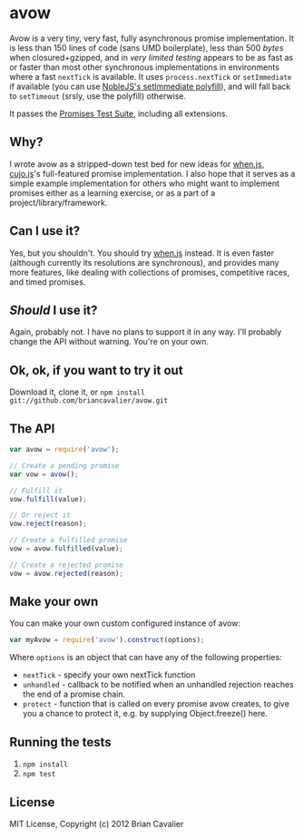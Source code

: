# avow

Avow is a very tiny, very fast, fully asynchronous promise implementation.  It is less than 150 lines of code (sans UMD boilerplate), less than 500 *bytes* when closured+gzipped, and in *very limited testing* appears to be as fast as or faster than most other synchronous implementations in environments where a fast `nextTick` is available.  It uses `process.nextTick` or `setImmediate` if available (you can use [NobleJS's setImmediate polyfill](https://github.com/NobleJS/setImmediate)), and will fall back to `setTimeout` (srsly, use the polyfill) otherwise.

It passes the [Promises Test Suite](https://github.com/domenic/promise-tests), including all extensions.

## Why?

I wrote avow as a stripped-down test bed for new ideas for [when.js](https://github.com/cujojs/when), [cujo.js](http://cujojs.com)'s full-featured promise implementation.  I also hope that it serves as a simple example implementation for others who might want to implement promises either as a learning exercise, or as a part of a project/library/framework.

## Can I use it?

Yes, but you shouldn't.  You should try [when.js](https://github.com/cujojs/when) instead.  It is even faster (although currently its resolutions are synchronous), and provides many more features, like dealing with collections of promises, competitive races, and timed promises.

## *Should* I use it?

Again, probably not.  I have no plans to support it in any way.  I'll probably change the API without warning.  You're on your own.

## Ok, ok, if you want to try it out

Download it, clone it, or `npm install git://github.com/briancavalier/avow.git`

## The API

```js
var avow = require('avow');

// Create a pending promise
var vow = avow();

// Fulfill it
vow.fulfill(value);

// Or reject it
vow.reject(reason);

// Create a fulfilled promise
vow = avow.fulfilled(value);

// Create a rejected promise
vow = avow.rejected(reason);
```

## Make your own

You can make your own custom configured instance of avow:

```js
var myAvow = require('avow').construct(options);
```

Where `options` is an object that can have any of the following properties:

* `nextTick` - specify your own nextTick function
* `unhandled` - callback to be notified when an unhandled rejection reaches the end of a promise chain.
* `protect` - function that is called on every promise avow creates, to give you a chance to protect it, e.g. by supplying Object.freeze() here.

## Running the tests

1. `npm install`
1. `npm test`

## License

MIT License, Copyright (c) 2012 Brian Cavalier